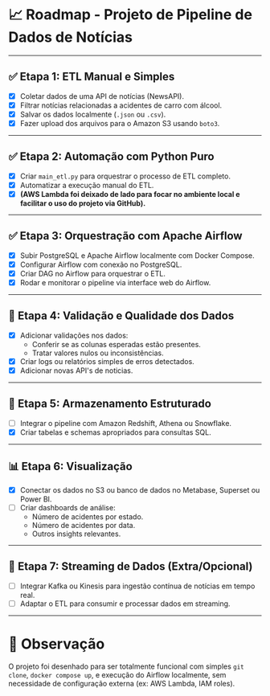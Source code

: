 # 📈 Roadmap - Projeto de Pipeline de Dados de Notícias

---

## ✅ Etapa 1: ETL Manual e Simples
- [x] Coletar dados de uma API de notícias (NewsAPI).
- [x] Filtrar notícias relacionadas a acidentes de carro com álcool.
- [x] Salvar os dados localmente (`.json` ou `.csv`).
- [x] Fazer upload dos arquivos para o Amazon S3 usando `boto3`.

---

## ✅ Etapa 2: Automação com Python Puro
- [x] Criar `main_etl.py` para orquestrar o processo de ETL completo.
- [x] Automatizar a execução manual do ETL.
- [x] **(AWS Lambda foi deixado de lado para focar no ambiente local e facilitar o uso do projeto via GitHub).**

---

## ✅ Etapa 3: Orquestração com Apache Airflow
- [x] Subir PostgreSQL e Apache Airflow localmente com Docker Compose.
- [x] Configurar Airflow com conexão no PostgreSQL.
- [x] Criar DAG no Airflow para orquestrar o ETL.
- [x] Rodar e monitorar o pipeline via interface web do Airflow.

---

## 🧪 Etapa 4: Validação e Qualidade dos Dados
- [x] Adicionar validações nos dados:
  - Conferir se as colunas esperadas estão presentes.
  - Tratar valores nulos ou inconsistências.
- [x] Criar logs ou relatórios simples de erros detectados.
- [x] Adicionar novas API's de noticias.

---

## 🧊 Etapa 5: Armazenamento Estruturado
- [ ] Integrar o pipeline com Amazon Redshift, Athena ou Snowflake.
- [x] Criar tabelas e schemas apropriados para consultas SQL.

---

## 📊 Etapa 6: Visualização
- [x] Conectar os dados no S3 ou banco de dados no Metabase, Superset ou Power BI.
- [ ] Criar dashboards de análise:
  - Número de acidentes por estado.
  - Número de acidentes por data.
  - Outros insights relevantes.

---

## 🧵 Etapa 7: Streaming de Dados (Extra/Opcional)
- [ ] Integrar Kafka ou Kinesis para ingestão contínua de notícias em tempo real.
- [ ] Adaptar o ETL para consumir e processar dados em streaming.

---

# 🎯 Observação
O projeto foi desenhado para ser totalmente funcional com simples `git clone`, `docker compose up`, e execução do Airflow localmente, sem necessidade de configuração externa (ex: AWS Lambda, IAM roles).

